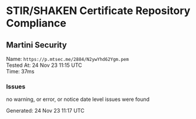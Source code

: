 # STIR/SHAKEN Certificate Repository Compliance

## Martini Security

Name: `https://p.mtsec.me/2884/N2ywYhd62Ygm.pem`\
Tested At: 24 Nov 23 11:15 UTC\
Time: 37ms

### Issues

no warning, or error, or notice date level issues were found

Generated: 24 Nov 23 11:17 UTC
